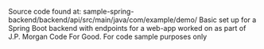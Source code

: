 Source code found at: sample-spring-backend/backend/api/src/main/java/com/example/demo/
Basic set up for a Spring Boot backend with endpoints for a web-app worked on as part of J.P. Morgan Code For Good. 
For code sample purposes only
